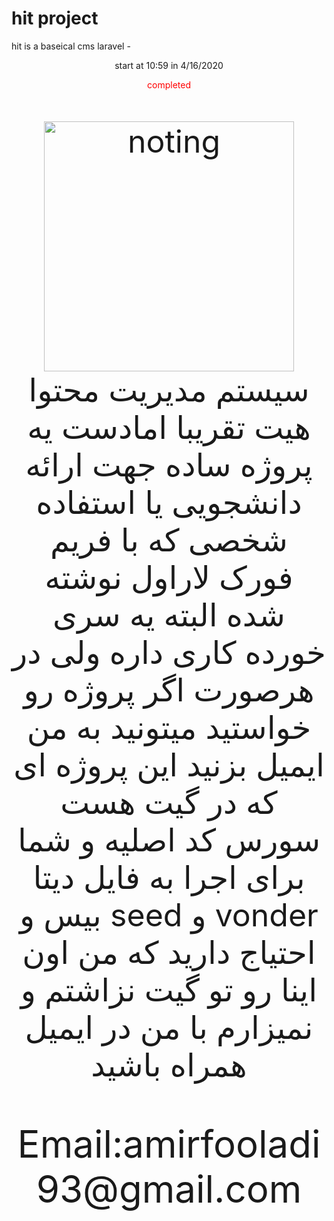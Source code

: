 # hit project 

hit is a  baseical cms laravel  - 
<center> </center>
<p align="center">start at 10:59 in 4/16/2020</p>
<p align="center" style="color: #ff0000"> completed</p>
<p align="center" style="font-size: 50px">
  <img alt="noting" title="!" width="400" src="https://en.pimg.jp/055/077/640/1/55077640.jpg">
 سیستم مدیریت محتوا هیت تقریبا امادست یه پروژه ساده جهت ارائه دانشجویی یا استفاده شخصی که با فریم فورک لاراول نوشته شده البته یه سری خورده کاری داره ولی در هرصورت اگر پروژه رو خواستید میتونید به من ایمیل بزنید این پروژه ای که در گیت هست سورس کد اصلیه و شما برای اجرا به فایل دیتا بیس و seed و vonder احتیاج دارید که من اون اینا رو تو گیت نزاشتم و نمیزارم با من در ایمیل همراه باشید   

</p>
<p align="center" style="font-size: 60px">
  Email:amirfooladi93@gmail.com
  </p>
